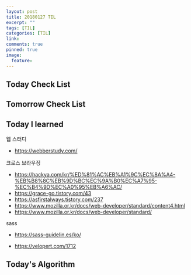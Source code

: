 ```yaml
---
layout: post
title: 20180127 TIL
excerpt: ""
tags: [TIL]
categories: [TIL]
link:
comments: true
pinned: true
image:
  feature:
---
```


## Today Check List



## Tomorrow Check List



## Today I learned

웹 스터디

* https://webberstudy.com/



크로스 브라우징

* https://hackya.com/kr/%ED%81%AC%EB%A1%9C%EC%8A%A4-%EB%B8%8C%EB%9D%BC%EC%9A%B0%EC%A7%95-%EC%B4%9D%EC%A0%95%EB%A6%AC/
* https://grace-go.tistory.com/43
* https://asfirstalways.tistory.com/237
* https://www.mozilla.or.kr/docs/web-developer/standard/content4.html
* https://www.mozilla.or.kr/docs/web-developer/standard/



sass

* https://sass-guidelin.es/ko/


* https://velopert.com/1712

## Today's Algorithm

